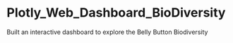 # Plotly_Web_Dashboard_BioDiversity
Built an interactive dashboard to explore the Belly Button Biodiversity 
